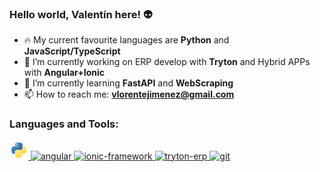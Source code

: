 ### Hello world, Valentín here! 👽

- 🔥 My current favourite languages are **Python** and **JavaScript/TypeScript**
- 🙋 I’m currently working on ERP develop with **Tryton** and Hybrid APPs with **Angular+Ionic**
- 🌱 I’m currently learning **FastAPI** and **WebScraping**
- 📫 How to reach me: **vlorentejimenez@gmail.com**

<h3 align="left">Languages and Tools:</h3>
<p align="left"> 
    <a href="https://www.python.org" target="_blank" rel="noreferrer">
        <img src="https://raw.githubusercontent.com/devicons/devicon/master/icons/python/python-original.svg" alt="python" width="30" height="30"/>
    </a>
    <a href="https://angular.io/" target="_blank" rel="noreferrer">
        <img src="https://www.vectorlogo.zone/logos/angular/angular-icon.svg" alt="angular" width="30" height="30"/>
    </a>
    <a href="https://ionicframework.com/" target="_blank" rel="noreferrer">
        <img src="https://www.vectorlogo.zone/logos/ionicframework/ionicframework-icon.svg" alt="ionic-framework" width="30" height="30"/>
    </a>
    <a href="https://www.tryton.org/" target="_blank" rel="noreferrer">
        <img src="https://avatars.githubusercontent.com/u/3724976?s=200&v=4" alt="tryton-erp" width="30" height="30"/>
    </a>
    <a href="https://git-scm.com/" target="_blank" rel="noreferrer">
        <img src="https://www.vectorlogo.zone/logos/git-scm/git-scm-icon.svg" alt="git" width="30" height="30"/>
    </a>
</p>
<!--
**vLorente/vLorente** is a ✨ _special_ ✨ repository because its `README.md` (this file) appears on your GitHub profile.

Here are some ideas to get you started:

- 🔭 I’m currently working on ...
- 🌱 I’m currently learning ...
- 👯 I’m looking to collaborate on ...
- 🤔 I’m looking for help with ...
- 💬 Ask me about ...
- 📫 How to reach me: ...
- 😄 Pronouns: ...
- ⚡ Fun fact: ...
-->
